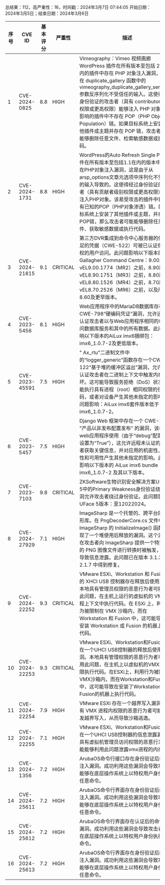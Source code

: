 总结果：112，高严重性：16，时间戳：2024年3月7日 07:44:05
开始日期：2024年3月5日；结束日期：2024年3月6日

| 序号 | CVE ID | 基本评分 | 严重性 | 描述 | 参考文献 |
|-----|--------|------------|----------|-------------|------------|
| 1 | CVE-2024-0825 | 8.8  | HIGH | Vimeography：Vimeo 视频画廊 WordPress 插件在所有版本至包括 2.3.2 在内的插件中存在 PHP 对象注入漏洞，通过在 duplicate_gallery 函数中的 vimeography_duplicate_gallery_serialized 参数反序列化不受信任的输入。这使得经过身份验证的攻击者（具有 contributor 访问权限或更高权限）能够注入 PHP 对象。受影响的插件中不存在 POP（PHP Object Population）链。如果目标系统上安装了其他插件或主题并存在 POP 链，攻击者可能能够删除任意文件、检索敏感数据或执行代码。 | [1]https://plugins.trac.wordpress.org/browser/vimeography/trunk/lib/api/galleries.php#L816<br>[2]https://www.wordfence.com/threat-intel/vulnerabilities/id/853516b2-ec50-4937-89d3-d16042a6f71c?source=cve |
| 2 | CVE-2024-1731 | 8.8  | HIGH | WordPress的Auto Refresh Single Page插件在所有版本至包括1.1在内的版本中，存在PHP对象注入漏洞，这是由于从arsp_options文章元选项中序列化不受信任的输入导致的。这使得经过身份验证的攻击者（具有贡献者级别权限或更高权限）能够注入PHP对象。该易受攻击的插件中目前没有已知的POP（PHP对象渗透）链。如果目标系统上安装了其他插件或主题，并存在POP链，那么攻击者可能能够删除任意文件、获取敏感数据或执行代码。 | [1]https://plugins.trac.wordpress.org/browser/auto-refresh-single-page/trunk/auto-refresh-single-page.php#L42<br>[2]https://www.wordfence.com/threat-intel/vulnerabilities/id/5f8f8d46-d7e7-4b07-9b10-15e579973474?source=cve |
| 3 | CVE-2024-21815 | 9.1  | CRITICAL | 第三方DVR集成到命令中心服务器的保护不足的凭据（CWE-522）可被已认证但无特权的用户访问。此问题影响以下版本的Gallagher Command Centre：9.00版本在vEL9.00.1774（MR2）之前，8.90版本在vEL8.90.1751（MR3）之前，8.80版本在vEL8.80.1526（MR4）之前，8.70版本在vEL8.70.2526（MR6）之前，以及所有8.60及更早版本。 | [1]https://security.gallagher.com/Security-Advisories/CVE-2024-21815 |
| 4 | CVE-2023-5456 | 8.1  | HIGH | Web应用程序中的MariaDB数据库存在一个CWE-798“硬编码凭证”漏洞，允许远程未认证攻击者以与Web应用程序相同的权限访问数据库服务和其中的所有数据。此问题影响以下版本的AiLux imx6捆绑包：imx6_1.0.7-2及更低版本。 | [1]https://www.nozominetworks.com/labs/vulnerability-advisories-cve-2023-5456 |
| 5 | CVE-2023-45591 | 7.5  | HIGH | " Ax_rtu"二进制文件中的“logger_generic”函数存在一个CWE-122“基于堆的缓冲区溢出”漏洞，允许远程认证攻击者在二进制上下文中触发内存破坏。这可能导致服务拒绝（DoS）状况，可能执行具有进程（root）相同权限的任意代码，或者对设备产生其他未指定的影响。此问题影响：AiLux imx6套件版本低于imx6_1.0.7-2。 | [1]https://www.nozominetworks.com/labs/vulnerability-advisories-cve-2023-45591 |
| 6 | CVE-2023-5457 | 7.5  | HIGH | Django Web 框架中存在一个 CWE-1269 "产品以非发布配置发布" 的漏洞，该框架被web应用程序使用（由于“debug”配置参数设置为“True”），这允许远程未认证的攻击者获取关键信息，并对应用的机密性、完整性和可用性产生其他未指定的影响。此问题影响以下版本的 AiLux imx6 bundle：imx6_1.0.7-2 及其以下版本。 | [1]https://www.nozominetworks.com/labs/vulnerability-advisories-cve-2023-5457 |
| 7 | CVE-2023-7103 | 9.8  | CRITICAL | ZKSoftware生物识别安全解决方案UFace 5中的Primary Weakness身份验证绕过漏洞允许攻击者绕过身份验证。此问题影响UFace 5版本：至12022024。 | [1]https://www.usom.gov.tr/bildirim/tr-24-0173 |
| 8 | CVE-2024-27929 | 7.1  | HIGH | ImageSharp 是一个托管的、跨平台的2D图形库。在 PngDecoderCore.cs 文件中的 ImageSharp 的 InitializeImage() 函数中发现了一个堆使用后释放的漏洞。这个漏洞会在攻击者向 ImageSharp 提供一个特别构造的 PNG 图像文件进行转换时被触发，可能导致信息泄露。此问题已在版本 3.1.3 和 2.1.7 中得到修复。 | [1]https://github.com/SixLabors/ImageSharp/security/advisories/GHSA-65x7-c272-7g7r |
| 9 | CVE-2024-22252 | 9.3  | CRITICAL | VMware ESXi、Workstation 和 Fusion 中的 XHCI USB 控制器存在释放后使用漏洞。本地具有管理员权限的恶意行为者可能利用此问题，在主机上运行的虚拟机的 VMX 进程上下文中执行代码。在 ESXi 上，利用行为被限制在 VMX 沙箱内，而在 Workstation 和 Fusion 中，这可能导致在安装 Workstation 或 Fusion 的机器上执行代码。 | [1]https://www.vmware.com/security/advisories/VMSA-2024-0006.html |
| 10 | CVE-2024-22253 | 9.3  | CRITICAL | VMware ESXi、Workstation和Fusion中存在一个UHCI USB控制器的释放后使用漏洞。本地具有管理权限的恶意行为者可能利用此问题，在主机上以虚拟机的VMX进程权限执行代码。在ESXi上，利用行为被限制在VMX沙箱内，而在Workstation和Fusion中，这可能导致在安装了Workstation或Fusion的机器上执行代码。 | [1]https://www.vmware.com/security/advisories/VMSA-2024-0006.html |
| 11 | CVE-2024-22254 | 7.9  | HIGH | VMware ESXi 存在一个越界写入漏洞。具有 VMX 进程内权限的恶意行为者可能会触发越界写入，从而导致沙箱逃逸。 | [1]https://www.vmware.com/security/advisories/VMSA-2024-0006.html |
| 12 | CVE-2024-22255 | 7.1  | HIGH | VMware ESXi、Workstation和Fusion中存在一个UHCI USB控制器的信息泄露漏洞。具有虚拟机管理员访问权限的恶意行为者可能能够利用此问题泄露vmx进程的内存。 | [1]https://www.vmware.com/security/advisories/VMSA-2024-0006.html |
| 13 | CVE-2024-1356 | 7.2  | HIGH | ArubaOS命令行接口存在身份验证后的命令注入漏洞。成功利用这些漏洞会导致攻击者能够在底层操作系统上以特权用户身份执行任意命令。 | [1]https://www.arubanetworks.com/assets/alert/ARUBA-PSA-2024-002.txt |
| 14 | CVE-2024-25611 | 7.2  | HIGH | ArubaOS命令行界面存在身份验证后的命令注入漏洞。成功利用这些漏洞会导致攻击者能够在底层操作系统上以特权用户身份执行任意命令。 | [1]https://www.arubanetworks.com/assets/alert/ARUBA-PSA-2024-002.txt |
| 15 | CVE-2024-25612 | 7.2  | HIGH | ArubaOS命令行界面存在认证后的命令注入漏洞。成功利用这些漏洞会导致攻击者能够在底层操作系统上以特权用户身份执行任意命令。 | [1]https://www.arubanetworks.com/assets/alert/ARUBA-PSA-2024-002.txt |
| 16 | CVE-2024-25613 | 7.2  | HIGH | ArubaOS命令行界面存在身份验证后的命令注入漏洞。成功利用这些漏洞会导致攻击者能够在底层操作系统上以特权用户身份执行任意命令。 | [1]https://www.arubanetworks.com/assets/alert/ARUBA-PSA-2024-002.txt |